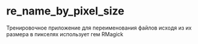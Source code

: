 # re_name_by_pixel_size
Тренировочное приложение для переименования файлов исходя из их размера в пикселях
использует гем RMagick
